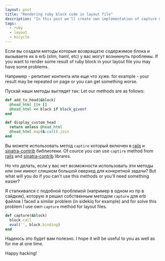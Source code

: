 ```yaml
---
layout: post
title: "Rendering ruby block code in layout file"
description: "In this post we'll create own implementation of capture method for rendering ruby block code in layout file"
tags:
  - ruby
  - layout
  - bicycle
---
```


Если вы создали методы которые возвращатю содержимое блока и вызываете их в erb (slim, haml, etc) у вас могут возникнуть проблемы.
If you want to render some result of ruby block in your layout file you may have some problems.

Например - репитинг контента или еще что хуже.
for example - your result may be repeated on page or you can get something worse.

Пускай наши методы выглядят так:
Let our methods are as follows:


``` ruby
def add_to_head(&block)
  @head_html ||= []
  @head_html << block if block_given?
end

def display_custom_head
  return unless @head_html
  @head_html.map(&:call).join
end
```

Вы можете использовать метод `captire` который включен в [rails](http://api.rubyonrails.org/classes/ActionView/Helpers/CaptureHelper.html#method-i-capture) и [sinatra-contrib](https://github.com/sinatra/sinatra-contrib#common-extensions) библиотеки.
Of cource you can use `captire` method from [rails](http://api.rubyonrails.org/classes/ActionView/Helpers/CaptureHelper.html#method-i-capture) and [sinatra-contrib](https://github.com/sinatra/sinatra-contrib#common-extensions) librares.

Но что делать, если у вас нет возможности использовать эти методы или они имеют слишком большой оверхед для конкретной задачи?
But what will you do if you can't use this methods or you'll need something easier?

Я сталкивался с подобной проблемой (например в одном из пр в сайдкик), которую я решил собственным методом `capture` для erb файлов
I faced a similar problem (in sidekiq for example) and for solve this problem I use own `capture` method for layout files.

``` ruby
def capture(&block)
  block.call
  eval('', block.binding)
end
```

Надеюсь это будет вам полезно.
I hope it will be useful to you  as well as for me at one time.

Happy hacking!
